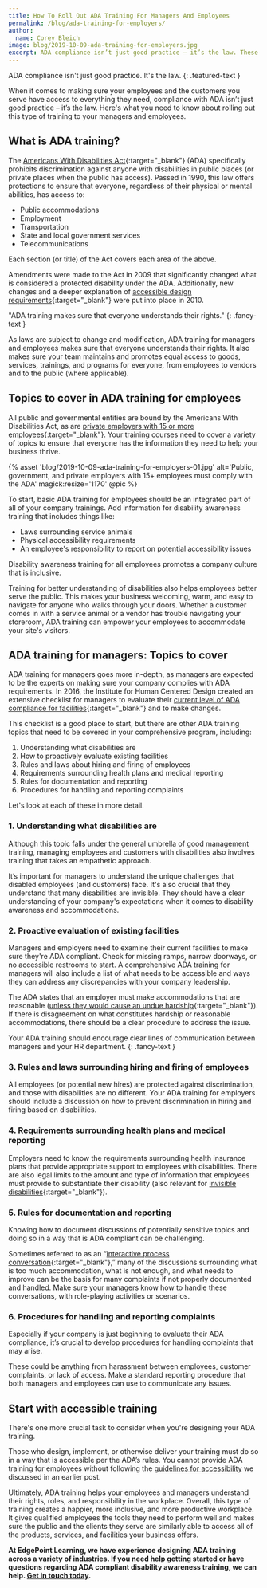```yaml
---
title: How To Roll Out ADA Training For Managers And Employees
permalink: /blog/ada-training-for-employers/
author:
  name: Corey Bleich
image: blog/2019-10-09-ada-training-for-employers.jpg
excerpt: ADA compliance isn’t just good practice – it’s the law. These are the topics your ADA training needs to cover for both employees and managers.
---
```

ADA compliance isn't just good practice. It's the law.
{: .featured-text }

When it comes to making sure your employees and the customers you serve have access to everything they need, compliance with ADA isn’t just good practice – it’s the law. Here's what you need to know about rolling out this type of training to your managers and employees.

## What is ADA training? 

The [Americans With Disabilities Act](https://adata.org/learn-about-ada){:target="_blank"} (ADA) specifically prohibits discrimination against anyone with disabilities in public places (or private places when the public has access). Passed in 1990, this law offers protections to ensure that everyone, regardless of their physical or mental abilities, has access to:

* Public accommodations
* Employment
* Transportation
* State and local government services
* Telecommunications

Each section (or title) of the Act covers each area of the above. 

Amendments were made to the Act in 2009 that significantly changed what is considered a protected disability under the ADA. Additionally, new changes and a deeper explanation of [accessible design requirements](https://www.ada.gov/2010ADAstandards_index.htm){:target="_blank"} were put into place in 2010.

"ADA training makes sure that everyone understands their rights."
{: .fancy-text }

As laws are subject to change and modification, ADA training for managers and employees makes sure that everyone understands their rights. It also makes sure your team maintains and promotes equal access to goods, services, trainings, and programs for everyone, from employees to vendors and to the public (where applicable). 

## Topics to cover in ADA training for employees 

All public and governmental entities are bound by the Americans With Disabilities Act, as are [private employers with 15 or more employees](https://adata.org/faq-search?keys=&tid=All&tid_1=All&spmsde_field1=){:target="_blank"}. Your training courses need to cover a variety of topics to ensure that everyone has the information they need to help your business thrive.

{% asset 'blog/2019-10-09-ada-training-for-employers-01.jpg'
  alt='Public, government, and private employers with 15+ employees must comply with the ADA'
  magick:resize='1170' @pic %}

To start, basic ADA training for employees should be an integrated part of all of your company trainings. Add information for disability awareness training that includes things like:

* Laws surrounding service animals
* Physical accessibility requirements
* An employee's responsibility to report on potential accessibility issues 

Disability awareness training for all employees promotes a company culture that is inclusive. 

Training for better understanding of disabilities also helps employees better serve the public. This makes your business welcoming, warm, and easy to navigate for anyone who walks through your doors. Whether a customer comes in with a service animal or a vendor has trouble navigating your storeroom, ADA training can empower your employees to accommodate your site's visitors. 

## ADA training for managers: Topics to cover 

ADA training for managers goes more in-depth, as managers are expected to be the experts on making sure your company complies with ADA requirements. In 2016, the Institute for Human Centered Design created an extensive checklist for managers to evaluate their [current level of ADA compliance for facilities](https://www.adachecklist.org/doc/fullchecklist/ada-checklist.pdf){:target="_blank"} and to make changes. 

This checklist is a good place to start, but there are other ADA training topics that need to be covered in your comprehensive program, including: 

1. Understanding what disabilities are 
2. How to proactively evaluate existing facilities
3. Rules and laws about hiring and firing of employees
4. Requirements surrounding health plans and medical reporting
5. Rules for documentation and reporting 
6. Procedures for handling and reporting complaints

Let's look at each of these in more detail. 

### 1. Understanding what disabilities are

Although this topic falls under the general umbrella of good management training, managing employees and customers with disabilities also involves training that takes an empathetic approach. 

It’s important for managers to understand the unique challenges that disabled employees (and customers) face. It's also crucial that they understand that many disabilities are invisible. They should have a clear understanding of your company's expectations when it comes to disability awareness and accommodations. 

### 2. Proactive evaluation of existing facilities

Managers and employers need to examine their current facilities to make sure they're ADA compliant. Check for missing ramps, narrow doorways, or no accessible restrooms to start. A comprehensive ADA training for managers will also include a list of what needs to be accessible and ways they can address any discrepancies with your company leadership.

The ADA states that an employer must make accommodations that are reasonable ([unless they would cause an undue hardship](https://www.eeoc.gov/policy/docs/accommodation.html){:target="_blank"}). If there is disagreement on what constitutes hardship or reasonable accommodations, there should be a clear procedure to address the issue. 

Your ADA training should encourage clear lines of communication between managers and your HR department. 
{: .fancy-text }

### 3. Rules and laws surrounding hiring and firing of employees

All employees (or potential new hires) are protected against discrimination, and those with disabilities are no different.
Your ADA training for employers should include a discussion on how to prevent discrimination in hiring and firing based on disabilities.

### 4. Requirements surrounding health plans and medical reporting

Employers need to know the requirements surrounding health insurance plans that provide appropriate support to employees with disabilities. 
There are also legal limits to the amount and type of information that employees must provide to substantiate their disability (also relevant for [invisible disabilities](https://invisibledisabilities.org/what-is-an-invisible-disability/){:target="_blank"}).

### 5. Rules for documentation and reporting

Knowing how to document discussions of potentially sensitive topics and doing so in a way that is ADA compliant can be challenging. 

Sometimes referred to as an “[interactive process conversation](https://www.schwabe.com/newsroom-publications-13017){:target="_blank"},” many of the discussions surrounding what is too much accommodation, what is not enough, and what needs to improve can be the basis for many complaints if not properly documented and handled. Make sure your managers know how to handle these conversations, with role-playing activities or scenarios. 

### 6. Procedures for handling and reporting complaints

Especially if your company is just beginning to evaluate their ADA compliance, it’s crucial to develop procedures for handling complaints that may arise. 

These could be anything from harassment between employees, customer complaints, or lack of access. Make a standard reporting procedure that both managers and employees can use to communicate any issues. 

## Start with accessible training

There's one more crucial task to consider when you're designing your ADA training. 

Those who design, implement, or otherwise deliver your training must do so in a way that is accessible per the ADA’s rules. You cannot provide ADA training for employees without following the [guidelines for accessibility](/blog/accessible-elearning-programs/) we discussed in an earlier post.  

Ultimately, ADA training helps your employees and managers understand their rights, roles, and responsibility in the workplace. Overall, this type of training creates a happier, more inclusive, and more productive workplace. It gives qualified employees the tools they need to perform well and makes sure the public and the clients they serve are similarly able to access all of the products, services, and facilities your business offers.

<strong>At EdgePoint Learning, we have experience designing ADA training across a variety of industries. If you need help getting started or have questions regarding ADA compliant disability awareness training, we can help. [Get in touch today](/contact/).</strong>